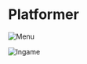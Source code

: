Platformer
==========

![Menu](http://blog.xemio.net/wp-content/uploads/2013/03/01-624x460.png)

![Ingame](http://blog.xemio.net/wp-content/uploads/2013/03/02-624x460.png)